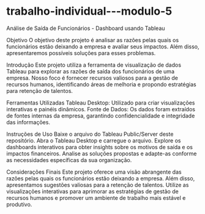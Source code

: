 # trabalho-individual---modulo-5

Análise de Saída de Funcionários - Dashboard usando Tableau

Objetivo
O objetivo deste projeto é analisar as razões pelas quais os funcionários estão deixando a empresa e avaliar seus impactos.
Além disso, apresentaremos possíveis soluções para esses problemas.

Introdução
Este projeto utiliza a ferramenta de visualização de dados Tableau para explorar as razões de saída dos funcionários de uma empresa.
Nosso foco é fornecer recursos valiosos para a gestão de recursos humanos, identificando áreas de melhoria e propondo estratégias para retenção de talentos.

Ferramentas Utilizadas
Tableau Desktop: Utilizado para criar visualizações interativas e painéis dinâmicos.
Fonte de Dados: Os dados foram extraídos de fontes internas da empresa, garantindo confidencialidade e integridade das informações.

Instruções de Uso
Baixe o arquivo do Tableau Public/Server deste repositório.
Abra o Tableau Desktop e carregue o arquivo.
Explore os dashboards interativos para obter insights sobre os motivos de saída e os impactos financeiros.
Analise as soluções propostas e adapte-as conforme as necessidades específicas da sua organização.

Considerações Finais
Este projeto oferece uma visão abrangente das razões pelas quais os funcionários estão deixando a empresa. 
Além disso, apresentamos sugestões valiosas para a retenção de talentos. 
Utilize as visualizações interativas para aprimorar as estratégias de gestão de recursos humanos e promover um ambiente de trabalho mais estável e produtivo.
